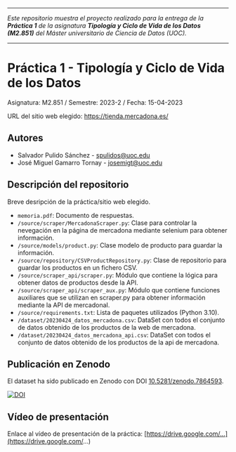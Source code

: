 ***

_Este repositorio muestra el proyecto realizado para la entrega de la
**Práctica 1** de la asignatura **Tipología y Ciclo de Vida de los Datos (M2.851)** del
Máster universitario de Ciencia de Datos (UOC)._

***

# Práctica 1 - Tipología y Ciclo de Vida de los Datos

Asignatura: M2.851 / Semestre: 2023-2 / Fecha: 15-04-2023

URL del sitio web elegido: https://tienda.mercadona.es/

## Autores

  * Salvador Pulido Sánchez - [spulidos@uoc.edu](spulidos@uoc.edu)
  * José Miguel Gamarro Tornay - [josemigt@uoc.edu](josemigt@uoc.edu)

## Descripción del repositorio

Breve desripción de la práctica/sitio web elegido.

  * `memoria.pdf`: Documento de respuestas.
  * `/source/scraper/MercadonaScraper.py`: Clase para controlar la nevegación en la página de mercadona mediante selenium para obtener información.
  * `/source/models/product.py`: Clase modelo de producto para guardar la información.
  * `/source/repository/CSVProductRepository.py`: Clase de repositorio para guardar los productos en un fichero CSV.
  * `/source/scraper_api/scraper.py`: Módulo que contiene la lógica para obtener datos de productos desde la API.
  * `/source/scraper_api/scraper_aux.py`: Módulo que contiene funciones auxiliares que se utilizan en scraper.py para obtener información mediante la API de mercadonaI.
  * `/source/requirements.txt`: Lista de paquetes utilizados (Python 3.10).
  * `/dataset/20230424_datos_mercadona.csv`: DataSet con todos el conjunto de datos obtenido de los productos de la web de mercadona.
  * `/dataset/20230424_datos_mercadona_api.csv`: DataSet con todos el conjunto de datos obtenido de los productos de la api de mercadona.

## Publicación en Zenodo

El dataset ha sido publicado en Zenodo con DOI [10.5281/zenodo.7864593](https://doi.org/10.5281/zenodo.7864593).

[![DOI](https://zenodo.org/badge/DOI/10.5281/zenodo.7864593.svg)](https://doi.org/10.5281/zenodo.7864593)

## Vídeo de presentación

Enlace al vídeo de presentación de la práctica: [https://drive.google.com/...](https://drive.google.com/...)
